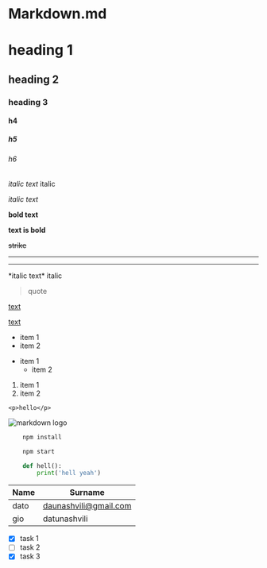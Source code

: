 # Markdown.md





<!-- headings -->
# heading 1

## heading 2

### heading 3

#### h4

##### h5

###### h6

<!-- italics -->

*italic text* italic

_italic text_

<!-- bold -->

**bold text**

__text is bold__

<!-- stikethrough -->

~~strike~~

<!-- horizontal -->

--------
________



<!-- escape -->


\*italic text\* italic

<!-- blockquode -->

> quote


<!-- links -->

[text](http://helo.ge)

[text](http://helo.ge  "title of link on hover")

<!-- ul lists -->

* item 1
* item 2

<!-- nested list -->

* item 1
    * item 2

<!-- ol -->

1. item 1 
1. item 2

<!-- inline code block -->

`<p>hello</p>`
<!-- image -->


![markdown logo](https://markdown-here.com/img/icon256.png)

<!-- github markdowns -->

```bash
    npm install

    npm start
```
<!--  highlight syntax-->
```python
    def hell():
        print('hell yeah')
```
<!-- tables -->

|Name  |Surname
|------|-----
|dato  | daunashvili@gmail.com
|gio   | datunashvili

<!-- task -->

* [x] task 1
* [ ] task 2
* [x] task 3
